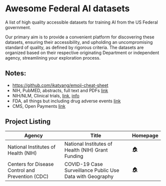 # Awesome Federal AI datasets

A list of high quality accessible datasets for training AI from the US Federal government.

Our primary aim is to provide a convenient platform for discovering these datasets, ensuring their accessibility, and upholding an uncompromising standard of quality, as defined by rigorous criteria. The datasets are organized based on their respective originating Department or independent agency, streamlining your exploration process.

## Notes:

+ https://github.com/ikatyang/emoji-cheat-sheet
+ NIH, PubMED, abstracts, full text and PDFs [link](https://www.ncbi.nlm.nih.gov/pmc/tools/ftp/#bulk)
+ NIH/NLM, Clinical trials, [link](https://classic.clinicaltrials.gov/AllPublicXML.zip), [info](https://classic.clinicaltrials.gov/ct2/resources/download)
+ FDA, all things but including drug adverse events [link](https://open.fda.gov/data/downloads/)
+ CMS, Open Payments [link](https://www.cms.gov/OpenPayments/Data/Dataset-Downloads)

## Project Listing

| Agency | Title | Homepage |
| ----- | ---- | ---- |
| National Institutes of Health (NIH) | National Institutes of Health (NIH) Grant Funding | [:house:](https://reporter.nih.gov/exporter) 
| Centers for Disease Control and Prevention (CDC) | COVID-19 Case Surveillance Public Use Data with Geography | [:house:](https://data.cdc.gov/Case-Surveillance/COVID-19-Case-Surveillance-Public-Use-Data-with-Ge/n8mc-b4w4) 
